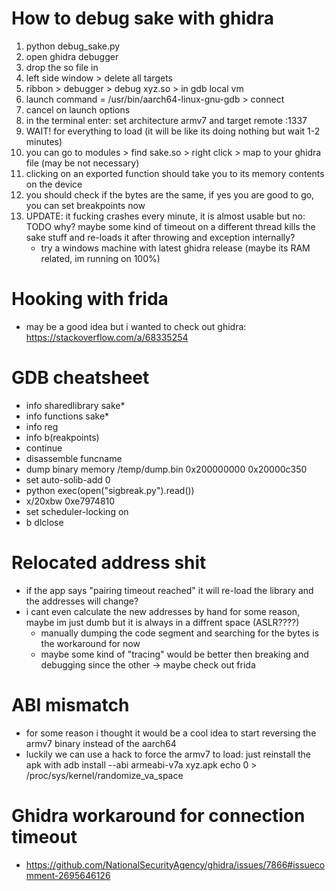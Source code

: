 # How to debug sake with ghidra

1. python debug_sake.py
2. open ghidra debugger
3. drop the so file in
5. left side window > delete all targets
6. ribbon > debugger > debug xyz.so > in gdb local vm
7. launch command = /usr/bin/aarch64-linux-gnu-gdb > connect
8. cancel on launch options
9. in the terminal enter: set architecture armv7 and target remote :1337
10. WAIT! for everything to load (it will be like its doing nothing but wait 1-2 minutes)
11. you can go to modules > find sake.so > right click > map to your ghidra file (may be not necessary)
12. clicking on an exported function should take you to its memory contents on the device
13. you should check if the bytes are the same, if yes you are good to go, you can set breakpoints now
14. UPDATE: it fucking crashes every minute, it is almost usable but no: TODO why? maybe some kind of timeout on a different thread kills the sake stuff and re-loads it after throwing and exception internally?
	- try a windows machine with latest ghidra release (maybe its RAM related, im running on 100%)


# Hooking with frida
- may be a good idea but i wanted to check out ghidra: https://stackoverflow.com/a/68335254

# GDB cheatsheet
- info sharedlibrary sake*
- info functions sake*
- info reg
- info b(reakpoints)
- continue
- disassemble funcname
- dump binary memory /temp/dump.bin 0x200000000 0x20000c350
- set auto-solib-add 0
- python exec(open("sigbreak.py").read())
- x/20xbw 0xe7974810
- set scheduler-locking on
- b dlclose
  
# Relocated address shit
- if the app says "pairing timeout reached" it will re-load the library and the addresses will change?
- i cant even calculate the new addresses by hand for some reason, maybe im just dumb but it is always in a diffrent space (ASLR????)
	- manually dumping the code segment and searching for the bytes is the workaround for now
	- maybe some kind of "tracing" would be better then breaking and debugging since the other -> maybe check out frida

# ABI mismatch
- for some reason i thought it would be a cool idea to start reversing the armv7 binary instead of the aarch64
- luckily we can use a hack to force the armv7 to load: just reinstall the apk with adb install --abi armeabi-v7a xyz.apk
echo 0 > /proc/sys/kernel/randomize_va_space


# Ghidra workaround for connection timeout
- https://github.com/NationalSecurityAgency/ghidra/issues/7866#issuecomment-2695646126
